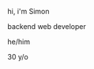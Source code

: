 hi, i'm Simon

backend web developer

he/him

30 y/o

<!---
Izmno/Izmno is a ✨ special ✨ repository because its `README.md` (this file) appears on your GitHub profile.
You can click the Preview link to take a look at your changes.
--->
